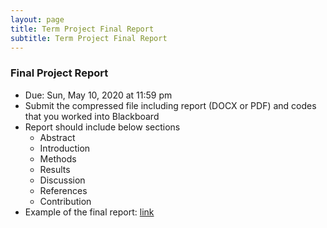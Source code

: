 ```yaml
---
layout: page
title: Term Project Final Report
subtitle: Term Project Final Report
---
```


### Final Project Report
- Due: Sun, May 10, 2020 at 11:59 pm
- Submit the compressed file including report (DOCX or PDF) and codes that you worked into Blackboard
- Report should include below sections 
  - Abstract
  - Introduction
  - Methods
  - Results
  - Discussion
  - References
  - Contribution
- Example of the final report: [link](Group2_final_report.pdf)
